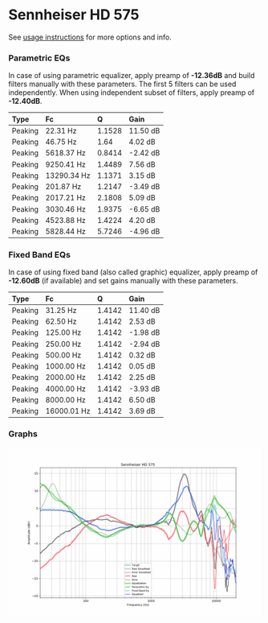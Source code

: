 # Sennheiser HD 575
See [usage instructions](https://github.com/jaakkopasanen/AutoEq#usage) for more options and info.

### Parametric EQs
In case of using parametric equalizer, apply preamp of **-12.36dB** and build filters manually
with these parameters. The first 5 filters can be used independently.
When using independent subset of filters, apply preamp of **-12.40dB**.

| Type    | Fc          |      Q | Gain     |
|:--------|:------------|:-------|:---------|
| Peaking | 22.31 Hz    | 1.1528 | 11.50 dB |
| Peaking | 46.75 Hz    | 1.64   | 4.02 dB  |
| Peaking | 5618.37 Hz  | 0.8414 | -2.42 dB |
| Peaking | 9250.41 Hz  | 1.4489 | 7.56 dB  |
| Peaking | 13290.34 Hz | 1.1371 | 3.15 dB  |
| Peaking | 201.87 Hz   | 1.2147 | -3.49 dB |
| Peaking | 2017.21 Hz  | 2.1808 | 5.09 dB  |
| Peaking | 3030.46 Hz  | 1.9375 | -6.65 dB |
| Peaking | 4523.88 Hz  | 1.4224 | 4.20 dB  |
| Peaking | 5828.44 Hz  | 5.7246 | -4.96 dB |

### Fixed Band EQs
In case of using fixed band (also called graphic) equalizer, apply preamp of **-12.60dB**
(if available) and set gains manually with these parameters.

| Type    | Fc          |      Q | Gain     |
|:--------|:------------|:-------|:---------|
| Peaking | 31.25 Hz    | 1.4142 | 11.40 dB |
| Peaking | 62.50 Hz    | 1.4142 | 2.53 dB  |
| Peaking | 125.00 Hz   | 1.4142 | -1.98 dB |
| Peaking | 250.00 Hz   | 1.4142 | -2.94 dB |
| Peaking | 500.00 Hz   | 1.4142 | 0.32 dB  |
| Peaking | 1000.00 Hz  | 1.4142 | 0.05 dB  |
| Peaking | 2000.00 Hz  | 1.4142 | 2.25 dB  |
| Peaking | 4000.00 Hz  | 1.4142 | -3.93 dB |
| Peaking | 8000.00 Hz  | 1.4142 | 6.50 dB  |
| Peaking | 16000.01 Hz | 1.4142 | 3.69 dB  |

### Graphs
![](./Sennheiser%20HD%20575.png)